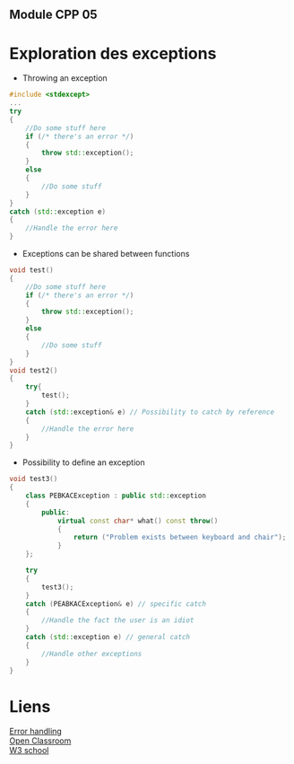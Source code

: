 ## Module CPP 05

# Exploration des exceptions 

- Throwing an exception

```c++
#include <stdexcept>
...
try
{
	//Do some stuff here
	if (/* there's an error */)
	{
		throw std::exception();
	}
	else
	{
		//Do some stuff
	}
}
catch (std::exception e)
{
	//Handle the error here
}
```

- Exceptions can be shared between functions
```c++
void test()
{
	//Do some stuff here
	if (/* there's an error */)
	{
		throw std::exception();
	}
	else
	{
		//Do some stuff
	}
}
void test2()
{
	try{
		test();
	}
	catch (std::exception& e) // Possibility to catch by reference
	{
		//Handle the error here
	}
}
```
- Possibility to define an exception

```c++
void test3()
{
	class PEBKACException : public std::exception
	{
		public:
			virtual const char* what() const throw()
			{
				return ("Problem exists between keyboard and chair");
			}
	};

	try
	{
		test3();
	}
	catch (PEABKACException& e) // specific catch
	{
		//Handle the fact the user is an idiot 
	}
	catch (std::exception e) // general catch
	{
		//Handle other exceptions 
	}
}
```
# Liens

[Error handling](https://en.cppreference.com/w/cpp/error) \
[Open Classroom](https://openclassrooms.com/fr/courses/7137751-programmez-en-oriente-objet-avec-c/7532931-gerez-des-erreurs-avec-les-exceptions) \
[W3 school](https://www.w3schools.com/cpp/cpp_exceptions.asp)